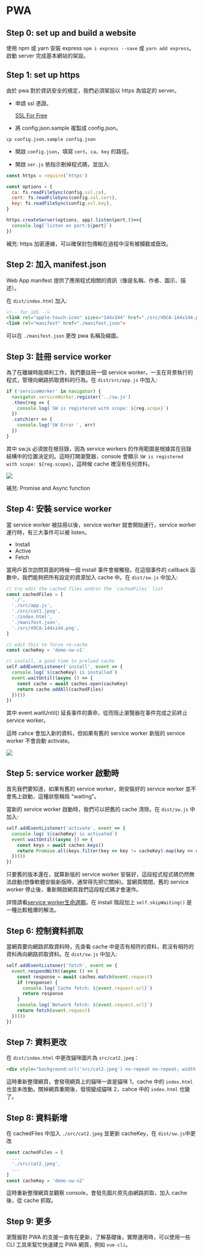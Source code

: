 # PWA

## Step 0: set up and build a website

使用 npm 或 yarn 安裝 express `npm i express --save` 或 `yarn add express`。啟動 server 完成基本網站的架設。

## Step 1: set up https

由於 pwa 對於資訊安全的規定，我們必須架設以 https 為協定的 server。

* 申請 ssl 憑證。

  [SSL For Free](https://www.sslforfree.com/)

* 將 config.json.sample 複製成 config.json。

```shell
cp config.json.sample config.json
```

* 開啟 `config.json`，填寫 `cert`、`ca`、`key` 的路徑。

* 開啟 `ser.js` 依指示刪掉程式碼，並加入:

```javascript
const https = require('https')

const options = {
  ca: fs.readFileSync(config.ssl.ca),
  cert: fs.readFileSync(config.ssl.cert),
  key: fs.readFileSync(config.ssl.key),
}

https.createServer(options, app).listen(port,()=>{
  console.log(`listen on port:${port}`)
})
```

補充: https 加密連線，可以確保封包傳輸在過程中沒有被攔截或竄改。

## Step 2: 加入 manifest.json

Web App manifest 提供了應用程式相關的資訊（像是名稱、作者、圖示、描述）。

在 `dist/index.html` 加入:

```html
<!-- for iOS -->
<link rel="apple-touch-icon" sizes="144x144" href="./src/VOCA-144x144.png"/>
<link rel="manifest" href="./manifest.json">
```

可以在 `./manifest.json` 更改 pwa 名稱及縮圖。

## Step 3: 註冊 service worker

為了在離線時能順利工作，我們要註冊一個 service worker，一支在背景執行的程式，管理向網路抓取資料的行為。在 `dist/src/app.js` 中加入:

```javascript
if ('serviceWorker' in navigator) {
  navigator.serviceWorker.register('../sw.js')
  .then(reg => {
    console.log(`SW is registered with scope: ${reg.scope}`)
  })
  .catch(err => {
    console.log('SW Error ', err)
  })
}
```

其中 sw.js 必須放在根目錄，因為 service workers 的作用範圍是根據其在目錄結構中的位置決定的。這時打開瀏覽器，console 會顯示 `SW is registered with scope: ${reg.scope}`，這時候 cache 裡沒有任何資料。

![](https://i.imgur.com/WEwp3DY.png)

補充: Promise and Async function

## Step 4: 安裝 service worker

當 service worker 被註冊以後，service worker 就會開始運行，service worker 運行時，有三大事件可以被 listen。

* Install 
* Active
* Fetch

當用戶首次訪問頁面的時候一個 install 事件會被觸發。在這個事件的 callback 函數中，我們能夠把所有設定的資源加入 cache 中。在 `dist/sw.js` 中加入:

```javascript
// try edit the cached files and/or the `cachedFiles` list
const cachedFiles = [
  './',
  './src/app.js',
  './src/cat1.jpeg',
  './index.html',
  './manifest.json',
  './src/VOCA-144x144.png',
]

// edit this to force re-cache
const cacheKey = 'demo-sw-v1'

// install, a good time to preload cache
self.addEventListener('install', event => {
  console.log(`${cacheKey} is installed`)
  event.waitUntil((async () => {
    const cache = await caches.open(cacheKey)
    return cache.addAll(cachedFiles)
  })())
})
```

其中 event.waitUntil() 延長事件的壽命，從而阻止瀏覽器在事件完成之前終止 service worker。

這時 cahce 會加入新的資料，但如果有舊的 service worker 新版的 service worker 不會自動 activate。

![](https://i.imgur.com/x8Lg5Dm.png)

## Step 5: service worker 啟動時

首先我們要知道，如果有舊的 service worker，剛安裝好的 service worker 並不會馬上啟動，這種狀態稱爲 "waiting"。

當新的 service worker 啟動時，我們可以把舊的 cache 清除。在 `dist/sw.js` 中加入:

```javascript
self.addEventListener('activate', event => {
  console.log(`${cacheKey} is activated`)
  event.waitUntil((async () => {
    const keys = await caches.keys()
    return Promise.all(keys.filter(key => key != cacheKey).map(key => caches.delete(key)))
  })())
})
```

只要舊的版本還在，就算新版的 service worker 安裝好，這段程式程式碼仍然無法啟動(想像軟體安裝新版時，通常得先把它關掉)。當網頁關閉，舊的 service worker 停止後，重新開啟網頁我們這段程式碼才會運作。

詳情請看[service worker生命週期](https://developers.google.com/web/fundamentals/primers/service-workers/lifecycle?hl=zh-tw)。在 install 階段加上 `self.skipWaiting()` 是一種比較粗爆的解法。

## Step 6: 控制資料抓取

當網頁要向網路抓取資料時，先查看 cache 中是否有相符的資料，若沒有相符的資料再向網路抓取資料。在 `dist/sw.js` 中加入:

```javascript
self.addEventListener('fetch', event => {
  event.respondWith((async () => {
    const response = await caches.match(event.request)
    if (response) {
      console.log(`Cache fetch: ${event.request.url}`)
      return response
    }
    console.log(`Network fetch: ${event.request.url}`)
    return fetch(event.request)
  })())
})
```

## Step 7: 資料更改

在 `dist/index.html` 中更改貓咪圖片為 `src/cat2.jpeg`：

```html
<div style="background:url('src/cat2.jpeg') no-repeat no-repeat; width: 600px; height: 400px;"></div>
```

這時重新整理網頁，會發現網頁上的貓咪一直是貓咪 1，cache 中的 `index.html` 也並未改動。關掉網頁重開後，發現變成貓咪 2，cahce 中的 `index.html` 也變了。

## Step 8: 資料新增

在 cachedFiles 中加入 `./src/cat2.jpeg` 並更新 cacheKey，在 `dist/sw.js`中更改

```javascript
const cachedFiles = [
  ...
  './src/cat2.jpeg',
  ...
]
const cacheKey = 'demo-sw-v2'
```

這時重新整理網頁並觀察 console，會發先圖片原先由網路抓取，加入 cache 後，從 cache 抓取。

## Step 9: 更多

瀏覽器對 PWA 的支援一直有在更新，了解基礎後，實際運用時，可以使用一些 CLI 工具來幫忙快速建立 PWA 網頁，例如 `vue-cli`。
